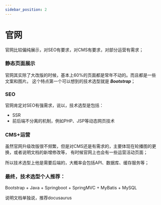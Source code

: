```yaml
---
sidebar_position: 2
---
```


# 官网


官网比较偏纯展示，对SEO有要求，对CMS有要求，对部分运营有需求；

### 静态页面展示

官网其实除了大改版的时候，基本上60%的页面都是常年不动的。而且都是一些文案和图片。
这个特点第一个可以想到的技术选型就是 ***Bootstrap***；

### SEO

官网肯定对SEO有强需求，说以，技术选型是包括：
- SSR
- 前后端不分离的机制，例如PHP、JSP等动态网页技术

### CMS+运营

虽然官网升级改版很不频繁，但是对CMS还是有需求的，主要体现在轮播图的更换，或者说明文档的新增修改等，
有时候官网上也会有一些运营活动页面；

所以技术选型上他是需要后端的，大概率会包括API、数据库、缓存服务等；

### 最终，技术选型个人推荐：

Bootstrap + Java + Springboot + SpringMVC + MyBatis + MySQL

说明文档单独说，推荐docusaurus




